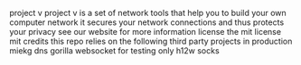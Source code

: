 project v project v is a set of network tools that help you to build your own computer network it secures your network connections and thus protects your privacy see our website for more information license the mit license mit credits this repo relies on the following third party projects in production miekg dns gorilla websocket for testing only h12w socks